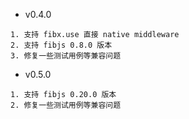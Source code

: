 * v0.4.0

```
1. 支持 fibx.use 直接 native middleware
2. 支持 fibjs 0.8.0 版本
3. 修复一些测试用例等兼容问题
```

* v0.5.0

```
1. 支持 fibjs 0.20.0 版本
2. 修复一些测试用例等兼容问题
```